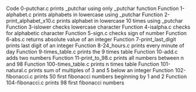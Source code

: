 Code 0-putchar.c prints _putchar using only _putchar function
Function 1-alphabet.c prints alphabets in lowercase using _putchar
Function 2-print_alphabet_x10.c prints alphabet in lowercase 10 times using _putchar
Function 3-islower checks lowercase character
Function 4-isalpha.c checks for alphabetic character
Function 5-sign.c checks sign of number
Function 6-abs.c returns absolute value of an integer
Function 7-print_last_digit prints last digit of an integer
Function 8-24_hours.c prints every minute of day
Function 9-times_table.c prints the 9 times table
Function 10-add.c adds two numbers
Function 11-print_to_98.c prints all numbers between n and 98
Function 100-times_table.c prints n times table
Function 101-natural.c prints sum of multiples of 3 and 5 below an integer
Function 102-fibonacci.c prints 50 first fibonacci numbers beginning by 1 and 2
Function 104-fibonacci.c prints 98 first fibonacci numbers
